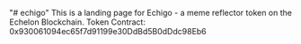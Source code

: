"# echigo"
This is a landing page for Echigo - a meme reflector token on the Echelon Blockchain. Token Contract: 0x930061094ec65f7d91199e30DdBd5B0dDdc98Eb6
